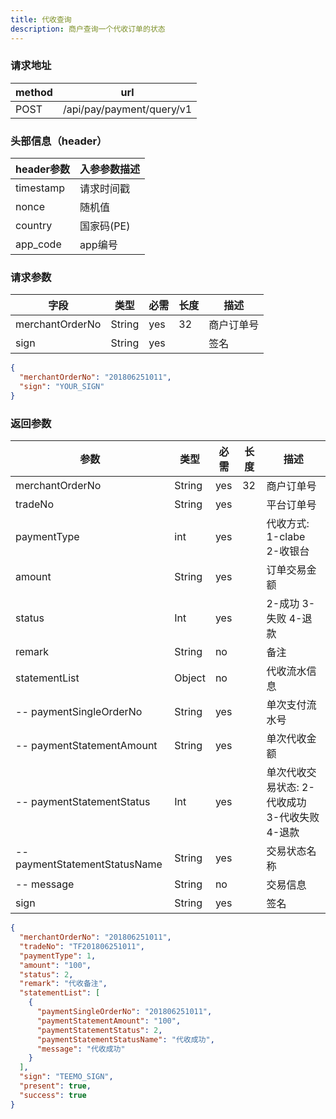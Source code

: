 ```yaml
---
title: 代收查询
description: 商户查询一个代收订单的状态
---
```


### 请求地址

| method | url                       |
| ------ | ------------------------- |
| POST   | /api/pay/payment/query/v1 |

### 头部信息（header）

| header参数                  | 入参参数描述  |
|---------------------------|---------|
| timestamp                 | 请求时间戳   |
| nonce                     | 随机值     |
| country                   | 国家码(PE) |
| app_code                  | app编号   |

### 请求参数

| 字段            | 类型   | 必需 | 长度 | 描述       |
| --------------- | ------ | ---- | ---- | ---------- |
| merchantOrderNo | String | yes  | 32   | 商户订单号 |
| sign            | String | yes  |      | 签名       |

```json title=请求示例
{
  "merchantOrderNo": "201806251011",
  "sign": "YOUR_SIGN"
}
```

### 返回参数

| 参数                          | 类型   | 必需 | 长度 | 描述                                           |
| ----------------------------- | ------ | ---- | --- | ---------------------------------------------- |
| merchantOrderNo               | String | yes  | 32  | 商户订单号                                     |
| tradeNo                       | String | yes  |     | 平台订单号                                     |
| paymentType                   | int    | yes  |     | 代收方式: 1-clabe 2-收银台                     |
| amount                        | String | yes  |     | 订单交易金额                                   |
| status                        | Int | yes  |     | 2-成功 3-失败 4-退款                           |
| remark                        | String | no   |     | 备注                             |
| statementList                 | Object | no   |     | 代收流水信息                                   |
| -- paymentSingleOrderNo       | String | yes  |     | 单次支付流水号                                 |
| -- paymentStatementAmount     | String | yes  |     | 单次代收金额                                   |
| -- paymentStatementStatus     | Int | yes  |     | 单次代收交易状态: 2-代收成功 3-代收失败 4-退款 |
| -- paymentStatementStatusName | String | yes  |     | 交易状态名称                                   |
| -- message                    | String | no   |     | 交易信息                                       |
| sign                          | String | yes  |     | 签名                                           |

```json title=返回示例
{
  "merchantOrderNo": "201806251011",
  "tradeNo": "TF201806251011",
  "paymentType": 1,
  "amount": "100",
  "status": 2,
  "remark": "代收备注",
  "statementList": [
    {
      "paymentSingleOrderNo": "201806251011",
      "paymentStatementAmount": "100",
      "paymentStatementStatus": 2,
      "paymentStatementStatusName": "代收成功",
      "message": "代收成功"
    }
  ],
  "sign": "TEEMO_SIGN",
  "present": true,
  "success": true
}
```
